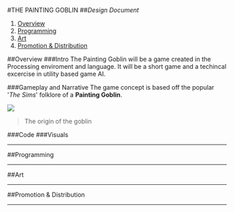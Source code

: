#THE PAINTING GOBLIN
##*Design Document*


1. [Overview](https://github.com/gozu66/ThePaintingGoblin#overview)
2. [Programming](https://github.com/gozu66/ThePaintingGoblin#programming)
3. [Art](https://github.com/gozu66/ThePaintingGoblin#art)
4. [Promotion & Distribution ](https://github.com/gozu66/ThePaintingGoblin#promotion--distribution)

##Overview
###Intro
The Painting Goblin will be a game created in the Processing enviroment and language. It will be a short game and a  techincal excercise in utility based game AI.

###Gameplay and Narrative
The game concept is based off the popular '_The Sims_' folklore of a **Painting Goblin**.

![](http://i.imgur.com/NrJku9x.jpg)

> The origin of the goblin
 

###Code
###Visuals

----------

##Programming

----------

##Art

----------

##Promotion & Distribution

----------